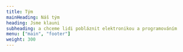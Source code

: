 ```yaml
---
title: Tým
mainHeading: Náš tým
heading: Jsme klauni
subheading: a chceme lidi pobláznit elektronikou a programováním
menu: ["main", "footer"]
weight: 300
---
```

